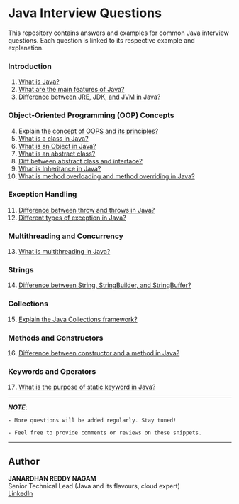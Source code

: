 # Java Interview Questions

This repository contains answers and examples for common Java interview questions. Each question is linked to its respective example and explanation.

### Introduction
1. [What is Java?](https://github.com/janardhanreddy790/Interview/tree/main/src/main/java/com/nagam/interview/example/java/introduction/WhatIsJava)
2. [What are the main features of Java?](https://github.com/janardhanreddy790/Interview/tree/main/src/main/java/com/nagam/interview/example/java/introduction/JavaFeatures)
3. [Difference between JRE, JDK, and JVM in Java?](https://github.com/janardhanreddy790/Interview/tree/main/src/main/java/com/nagam/interview/example/java/introduction/DifferenceBetweenJREJDKJVM)

### Object-Oriented Programming (OOP) Concepts
4. [Explain the concept of OOPS and its principles?](https://github.com/janardhanreddy790/Interview/tree/main/src/main/java/com/nagam/interview/example/java/oops/OOPConcepts)
5. [What is a class in Java?](https://github.com/janardhanreddy790/Interview/tree/main/src/main/java/com/nagam/interview/example/java/introduction/WhatIsClass)
6. [What is an Object in Java?](https://github.com/janardhanreddy790/Interview/tree/main/src/main/java/com/nagam/interview/example/java/oops/objectinjava)
7. [What is an abstract class?](https://github.com/janardhanreddy790/Interview/tree/main/src/main/java/com/nagam/interview/example/java/oops/abstractclass)
8. [Diff between abstract class and interface?](https://github.com/janardhanreddy790/Interview/tree/main/src/main/java/com/nagam/interview/example/java/oops/absractclassvsinterface)
9. [What is Inheritance in Java?](https://github.com/janardhanreddy790/Interview/tree/main/src/main/java/com/nagam/interview/example/java/oops/inheritance)
10. [What is method overloading and method overriding in Java?](https://github.com/janardhanreddy790/Interview/tree/main/src/main/java/com/nagam/interview/example/java/oops/methodoverloadingvsoverriding)

### Exception Handling
11. [Difference between throw and throws in Java?](https://github.com/janardhanreddy790/Interview/tree/main/src/main/java/com/nagam/interview/example/java/exceptionhandling/throwvsthrows)
12. [Different types of exception in Java?](https://github.com/janardhanreddy790/Interview/tree/main/src/main/java/com/nagam/interview/example/java/exceptionhandling/typesofexceptions)

### Multithreading and Concurrency
13. [What is multithreading in Java?](https://github.com/janardhanreddy790/Interview/tree/main/src/main/java/com/nagam/interview/example/java/multithreadingconcurrency/multithreading)

### Strings
14. [Difference between String, StringBuilder, and StringBuffer?](https://github.com/janardhanreddy790/Interview/tree/main/src/main/java/com/nagam/interview/example/java/strings)

### Collections
15. [Explain the Java Collections framework?](https://github.com/janardhanreddy790/Interview/tree/main/src/main/java/com/nagam/interview/example/java/Collections)

### Methods and Constructors
16. [Difference between constructor and a method in Java?](https://github.com/janardhanreddy790/Interview/tree/main/src/main/java/com/nagam/interview/example/java/methodsconstructors/ConstructorVsMethod)

### Keywords and Operators
17. [What is the purpose of static keyword in Java?](https://github.com/janardhanreddy790/Interview/tree/main/src/main/java/com/nagam/interview/example/java/KeywordsOperators/StaticKeyword)

---

***NOTE***: 

    - More questions will be added regularly. Stay tuned!

    - Feel free to provide comments or reviews on these snippets.

---

## Author

**JANARDHAN REDDY NAGAM**  
Senior Technical Lead (Java and its flavours, cloud expert)  
[LinkedIn](https://www.linkedin.com/in/janardhan-reddy-nagam-127656177/)